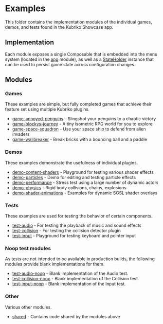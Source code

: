 # Examples
This folder contains the implementation modules of the individual games, demos, and tests found in the Kubriko Showcase app.

## Implementation
Each module exposes a single Composable that is embedded into the menu system (located in the [app](https://github.com/pandulapeter/kubriko/tree/main/app)
module), as well as a [StateHolder](https://github.com/pandulapeter/kubriko/blob/main/examples/shared/src/commonMain/kotlin/com/pandulapeter/kubriko/shared/StateHolder.kt) instance that can be used to persist game state across configuration changes.

## Modules

### Games
These examples are simple, but fully completed games that achieve their feature set using multiple Kubriko plugins.
- [game-annoyed-penguins](https://github.com/pandulapeter/kubriko/tree/main/examples/game-annoyed-penguins) - Slingshot your penguins to a chaotic victory
- [game-blockys-journey](https://github.com/pandulapeter/kubriko/tree/main/examples/game-blockys-journey) - A tiny isometric RPG world for you to explore
- [game-space-squadron](https://github.com/pandulapeter/kubriko/tree/main/examples/game-space-squadron) - Use your space ship to defend from alien invaders
- [game-wallbreaker](https://github.com/pandulapeter/kubriko/tree/main/examples/game-wallbreaker) - Break bricks with a bouncing ball and a paddle

### Demos
These examples demonstrate the usefulness of individual plugins.
- [demo-content-shaders](https://github.com/pandulapeter/kubriko/tree/main/examples/demo-content-shaders) - Playground for testing various shader effects
- [demo-particles](https://github.com/pandulapeter/kubriko/tree/main/examples/demo-particles) - Demo for editing and testing particle effects
- [demo-performance](https://github.com/pandulapeter/kubriko/tree/main/examples/demo-performance) - Stress test using a large number of dynamic actors
- [demo-physics](https://github.com/pandulapeter/kubriko/tree/main/examples/demo-physics) - Rigid body collisions, chains, explosions
- [demo-shader-animations](https://github.com/pandulapeter/kubriko/tree/main/examples/demo-shader-animations) - Examples for dynamic SGSL shader overlays

### Tests
These examples are used for testing the behavior of certain components.
- [test-audio](https://github.com/pandulapeter/kubriko/tree/main/examples/test-auido) - For testing the playback of music and sound effects
- [test-collision](https://github.com/pandulapeter/kubriko/tree/main/examples/test-collision) - For testing the collision detector plugin
- [test-input](https://github.com/pandulapeter/kubriko/tree/main/examples/test-input) - Playground for testing keyboard and pointer input

### Noop test modules
As tests are not intended to be available in production builds, the following modules provide blank implementations for them.
- [test-audio-noop](https://github.com/pandulapeter/kubriko/tree/main/examples/test-auido-noop) - Blank implementation of the Audio test.
- [test-collision-noop](https://github.com/pandulapeter/kubriko/tree/main/examples/test-collision-noop) - Blank implementation of the Collision test.
- [test-input-noop](https://github.com/pandulapeter/kubriko/tree/main/examples/test-input-noop) - Blank implementation of the Input test.

### Other
Various other modules.
- [shared](https://github.com/pandulapeter/kubriko/tree/main/examples/shared) - Contains code shared by the modules above